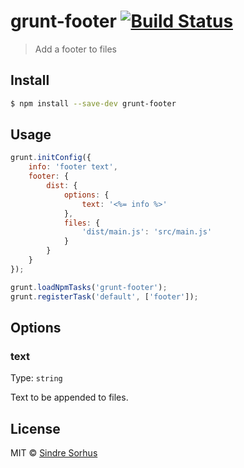 # grunt-footer [![Build Status](https://travis-ci.org/sindresorhus/grunt-footer.svg?branch=master)](https://travis-ci.org/sindresorhus/grunt-footer)

> Add a footer to files


## Install

```sh
$ npm install --save-dev grunt-footer
```


## Usage

```js
grunt.initConfig({
	info: 'footer text',
	footer: {
		dist: {
			options: {
				text: '<%= info %>'
			},
			files: {
				'dist/main.js': 'src/main.js'
			}
		}
	}
});

grunt.loadNpmTasks('grunt-footer');
grunt.registerTask('default', ['footer']);
```


## Options

### text

Type: `string`

Text to be appended to files.


## License

MIT © [Sindre Sorhus](http://sindresorhus.com)
